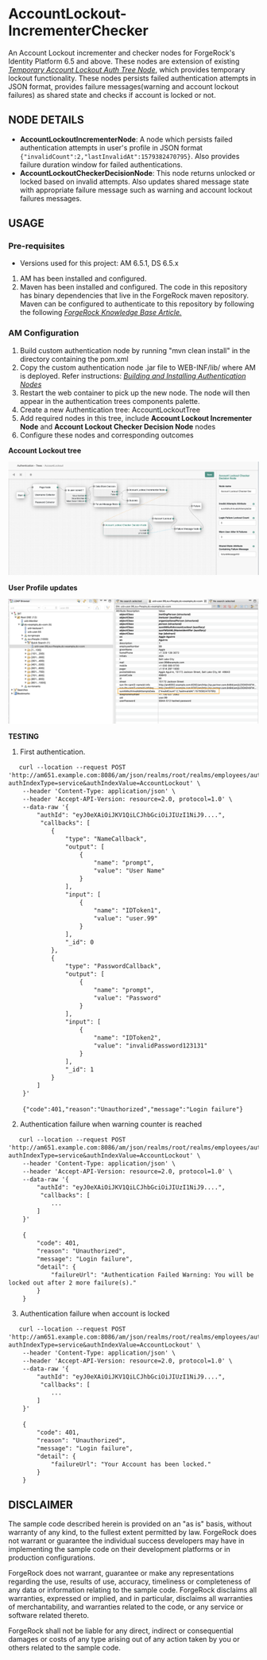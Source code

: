 # AccountLockout-IncrementerChecker

An Account Lockout incrementer and checker nodes for ForgeRock's Identity Platform 6.5 and above. 
These nodes are extension of existing *[Temporary Account Lockout Auth Tree Node](https://backstage.forgerock.com/marketplace/api/catalog/entries/AWnj3a59wV4L_HoR3GIG)*, which provides temporary lockout functionality. 
These nodes persists failed authentication attempts in JSON format, provides failure messages(warning and account lockout failures) as shared state and checks if account is locked or not. 

## NODE DETAILS
* **AccountLockoutIncrementerNode**: A node which persists failed authentication attempts in user's profile in JSON format `{"invalidCount":2,"lastInvalidAt":1579382470795}`. Also provides failure duration window for failed authentications. 
* **AccountLockoutCheckerDecisionNode**:  This node returns unlocked or locked based on invalid attempts. Also updates shared message state with appropriate failure message such as warning and account lockout failures messages. 

## USAGE

### Pre-requisites
* Versions used for this project: AM 6.5.1, DS 6.5.x 
1. AM has been installed and configured.
2. Maven has been installed and configured. The code in this repository has binary dependencies that live in the ForgeRock maven repository. Maven can be configured to authenticate to this repository by following the following *[ForgeRock Knowledge Base Article.](https://backstage.forgerock.com/knowledge/kb/article/a74096897)*

### AM Configuration
1. Build custom authentication node by running "mvn clean install" in the directory containing the pom.xml 
2. Copy the custom authentication node .jar file to WEB-INF/lib/ where AM is deployed. Refer instructions: *[Building and Installing Authentication Nodes](https://backstage.forgerock.com/docs/am/6.5/auth-nodes/#build-install-nodes)*
3. Restart the web container to pick up the new node. The node will then appear in the authentication trees components palette.
4. Create a new Authentication tree: AccountLockoutTree 
5. Add required nodes in this tree, include **Account Lockout Incrementer Node** and **Account Lockout Checker Decision Node** nodes
6. Configure these nodes and corresponding outcomes

**Account Lockout tree**

![ScreenShot](./AccountLockoutTree.png)


**User Profile updates**

![ScreenShot](./UserProfileAccountLockout.png)


**TESTING**
1. First authentication.
```
   curl --location --request POST 'http://am651.example.com:8086/am/json/realms/root/realms/employees/authenticate?authIndexType=service&authIndexValue=AccountLockout' \
    --header 'Content-Type: application/json' \
    --header 'Accept-API-Version: resource=2.0, protocol=1.0' \
    --data-raw '{
        "authId": "eyJ0eXAiOiJKV1QiLCJhbGciOiJIUzI1NiJ9....",
         "callbacks": [
            {
                "type": "NameCallback",
                "output": [
                    {
                        "name": "prompt",
                        "value": "User Name"
                    }
                ],
                "input": [
                    {
                        "name": "IDToken1",
                        "value": "user.99"
                    }
                ],
                "_id": 0
            },
            {
                "type": "PasswordCallback",
                "output": [
                    {
                        "name": "prompt",
                        "value": "Password"
                    }
                ],
                "input": [
                    {
                        "name": "IDToken2",
                        "value": "invalidPassword123131"
                    }
                ],
                "_id": 1
            }
        ]
    }'

    {"code":401,"reason":"Unauthorized","message":"Login failure"}
```

2. Authentication failure when warning counter is reached 
```
   curl --location --request POST 'http://am651.example.com:8086/am/json/realms/root/realms/employees/authenticate?authIndexType=service&authIndexValue=AccountLockout' \
    --header 'Content-Type: application/json' \
    --header 'Accept-API-Version: resource=2.0, protocol=1.0' \
    --data-raw '{
        "authId": "eyJ0eXAiOiJKV1QiLCJhbGciOiJIUzI1NiJ9....",
         "callbacks": [
            ...
        ]
    }'

    {
        "code": 401,
        "reason": "Unauthorized",
        "message": "Login failure",
        "detail": {
            "failureUrl": "Authentication Failed Warning: You will be locked out after 2 more failure(s)."
        }
    }
```

3. Authentication failure when account is locked
```
   curl --location --request POST 'http://am651.example.com:8086/am/json/realms/root/realms/employees/authenticate?authIndexType=service&authIndexValue=AccountLockout' \
    --header 'Content-Type: application/json' \
    --header 'Accept-API-Version: resource=2.0, protocol=1.0' \
    --data-raw '{
        "authId": "eyJ0eXAiOiJKV1QiLCJhbGciOiJIUzI1NiJ9....",
         "callbacks": [
            ...
        ]
    }'

    {
        "code": 401,
        "reason": "Unauthorized",
        "message": "Login failure",
        "detail": {
            "failureUrl": "Your Account has been locked."
        }
    }
```

## DISCLAIMER

The sample code described herein is provided on an "as is" basis, without warranty of any kind, to the fullest extent permitted by law.
ForgeRock does not warrant or guarantee the individual success developers may have in implementing the sample code on their development platforms
or in production configurations.

ForgeRock does not warrant, guarantee or make any representations regarding the use, results of use, accuracy, timeliness or completeness of any data 
or information relating to the sample code. ForgeRock disclaims all warranties, expressed or implied, and in particular, disclaims all warranties of 
merchantability, and warranties related to the code, or any service or software related thereto.

ForgeRock shall not be liable for any direct, indirect or consequential damages or costs of any type arising out of any action taken by you or others 
related to the sample code.
